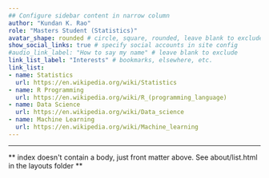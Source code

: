 ```yaml
---
## Configure sidebar content in narrow column
author: "Kundan K. Rao"
role: "Masters Student (Statistics)"
avatar_shape: rounded # circle, square, rounded, leave blank to exclude
show_social_links: true # specify social accounts in site config
#audio_link_label: "How to say my name" # leave blank to exclude
link_list_label: "Interests" # bookmarks, elsewhere, etc.
link_list:
- name: Statistics
  url: https://en.wikipedia.org/wiki/Statistics
- name: R Programming
  url: https://en.wikipedia.org/wiki/R_(programming_language)
- name: Data Science
  url: https://en.wikipedia.org/wiki/Data_science
- name: Machine Learning
  url: https://en.wikipedia.org/wiki/Machine_learning
---
```

---

** index doesn't contain a body, just front matter above.
See about/list.html in the layouts folder **